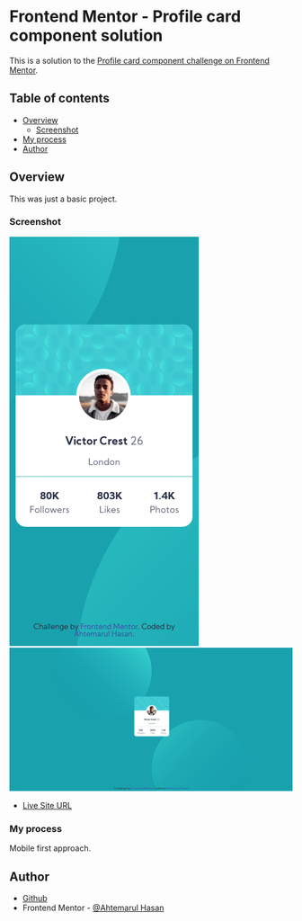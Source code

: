 # Frontend Mentor - Profile card component solution

This is a solution to the [Profile card component challenge on Frontend Mentor](https://www.frontendmentor.io/challenges/profile-card-component-cfArpWshJ).
## Table of contents

- [Overview](#overview)
  - [Screenshot](#screenshot)
- [My process](#my-process)
- [Author](#author)


## Overview
This was just a basic project.

### Screenshot

![Mobile](./screenshot-1.png)
![desktop](./screenshot-2.png)

- [Live Site URL](https://your-live-site-url.com)

### My process
Mobile first approach.

## Author

- [Github](https://github.com/Ahtemarul-Hasan)
- Frontend Mentor - [@Ahtemarul Hasan](https://www.frontendmentor.io/profile/Ahtemarul-Hasan)